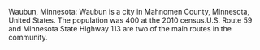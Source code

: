 Waubun, Minnesota: Waubun is a city in Mahnomen County, Minnesota, United States.  The population was 400 at the 2010 census.U.S. Route 59 and Minnesota State Highway 113 are two of the main routes in the community.
